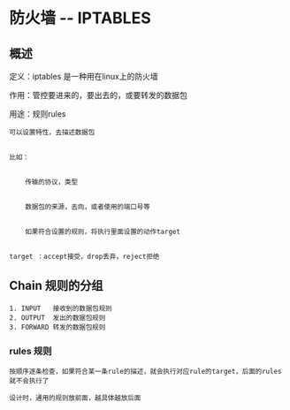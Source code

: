 # 防火墙 -- IPTABLES
## 概述
定义：iptables 是一种用在linux上的防火墙


作用：管控要进来的，要出去的，或要转发的数据包


用途：规则rules


    可以设置特性，去描述数据包


    比如：


        传输的协议，类型


        数据包的来源，去向，或者使用的端口号等


        如果符合设置的规则，将执行里面设置的动作target


    target ：accept接受，drop丢弃，reject拒绝

## Chain 规则的分组
    1. INPUT   接收到的数据包规则
    2. OUTPUT  发出的数据包规则
    3. FORWARD 转发的数据包规则

### rules 规则
    按顺序逐条检查，如果符合某一条rule的描述，就会执行对应rule的target，后面的rules就不会执行了

    设计时，通用的规则放前面，越具体越放后面